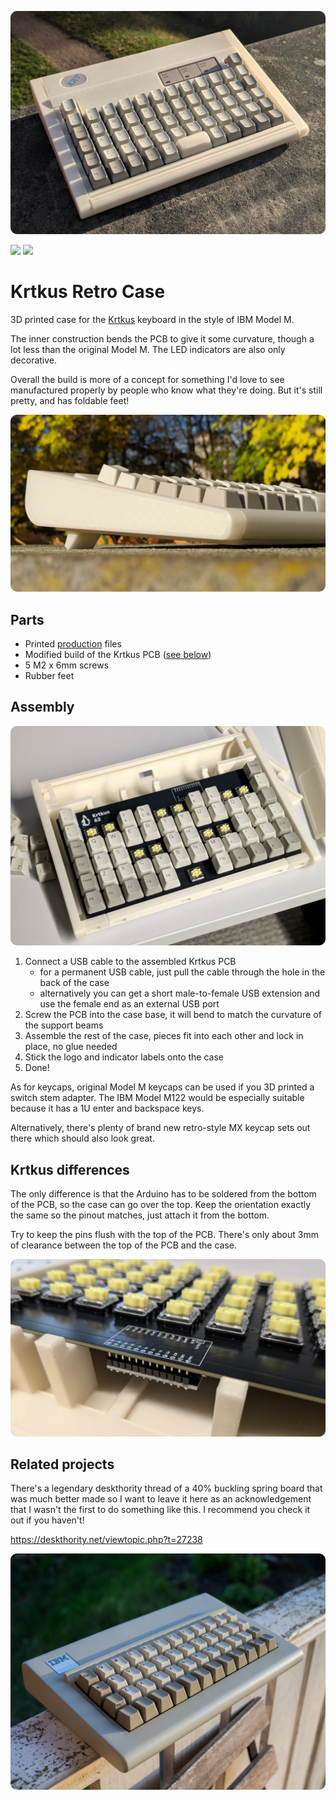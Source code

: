 ![](images/1.webp)

[![](https://img.shields.io/badge/Printables-Krtkus%20Retro%20Case-orange?logo=printables)](https://www.printables.com/model/1457824)
[![](https://img.shields.io/badge/GitHub-Krtkus-blue?logo=github)](https://github.com/swift502/Krtkus)

# Krtkus Retro Case

3D printed case for the [Krtkus](https://github.com/swift502/Krtkus) keyboard in the style of IBM Model M.

The inner construction bends the PCB to give it some curvature, though a lot less than the original Model M. The LED indicators are also only decorative.

Overall the build is more of a concept for something I'd love to see manufactured properly by people who know what they're doing. But it's still pretty, and has foldable feet!

![](images/2.webp)

## Parts

- Printed [production](production/) files
- Modified build of the Krtkus PCB ([see below](#krtkus-differences))
- 5 M2 x 6mm screws
- Rubber feet

## Assembly

![](images/3.webp)

1. Connect a USB cable to the assembled Krtkus PCB
    - for a permanent USB cable, just pull the cable through the hole in the back of the case
    - alternatively you can get a short male-to-female USB extension and use the female end as an external USB port
2. Screw the PCB into the case base, it will bend to match the curvature of the support beams
3. Assemble the rest of the case, pieces fit into each other and lock in place, no glue needed
4. Stick the logo and indicator labels onto the case
5. Done!

As for keycaps, original Model M keycaps can be used if you 3D printed a switch stem adapter. The IBM Model M122 would be especially suitable because it has a 1U enter and backspace keys.

Alternatively, there's plenty of brand new retro-style MX keycap sets out there which should also look great.

## Krtkus differences

The only difference is that the Arduino has to be soldered from the bottom of the PCB, so the case can go over the top. Keep the orientation exactly the same so the pinout matches, just attach it from the bottom.

Try to keep the pins flush with the top of the PCB. There's only about 3mm of clearance between the top of the PCB and the case.

![](images/4.webp)


## Related projects

There's a legendary deskthority thread of a 40% buckling spring board that was much better made so I want to leave it here as an acknowledgement that I wasn't the first to do something like this. I recommend you check it out if you haven't!

https://deskthority.net/viewtopic.php?t=27238

![](images/buckling_40.webp)
